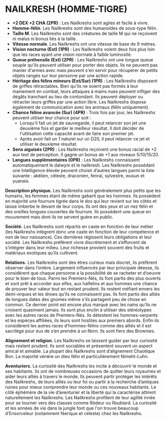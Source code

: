 # NAILKRESH (HOMME-TIGRE)

- **+2 DEX +2 CHA (2PR)** : Les Nailkreshs sont agiles et facile à vivre.
- **Homme-félin**. Les Nailkreshs sont des humanoïdes de sous-type félin.
- **Taille M**. Les Nailkreshs sont des créatures de taille M qui ne reçoivent ni malus ni bonus liés à la taille.
- **Vitesse normale**. Les Nailkreshs ont une vitesse de base de 9 mètres.
- **Vision nocturne (Ext) (1PR)** : Les Nailkreshs voient deux fois plus loin que les races ayant une vision normale à faible luminosité.
- **Queue préhensile (Ext) (2PR)** : Les Nailkreshs ont une longue queue souple qu'ils peuvent utiliser pour porter des objets. Ils ne peuvent pas manier d'armes avec mais peuvent s'en servir pour récupérer de petits objets rangés sur leur personne par une action rapide.
- **Héritage des félins mineurs (Ext/Sur) (1PR)** : Les Nailkreshs disposent de griffes rétractables. Bien qu'ils ne soient pas formés à leur maniement en combat, leurs attaques à mains nues peuvent infliger des dégâts tranchant au lieu de contondant. Ils peuvent déployer ou rétracter leurs griffes par une action libre.
	Les Nailkreshs dispose également de communication avec les animaux (félin uniquement).
- **Chance féline avancée (Sur) (4PR)** : Trois fois par jour, les Nailkreshs peuvent utiliser leur chance pour soit :
    - Lorsqu'il fait un jet de sauvegarde, il peut relancer son jet une deuxième fois et garder le 	meilleur résultat. Il doit décider de l'utilisation cette capacité avant de faire son premier jet.
    - Après avoir fait un 1 naturel sur un D20, il peut relancer ce jet et utiliser le deuxième résultat. 
- **Sens aiguisés (2PR)** : Les Nailkreshs reçoivent une bonus racial de +2 aux test de perception. Il gagne un bonus de +1 aux niveaux 5/10/15/20.
- **Langues supplémentaires (0PR)** : Les Nailkreshs connaissent automatiquement le dalwyni et le nailkresh. Les Nailkreshs possédant une Intelligence élevée peuvent choisir d’autres langues parmi la liste suivante : akélien, céleste, draconien, fenral, sylvestre, wusun et yuanais.


**Description physique.** Les Nailkreshs sont généralement plus petits que les humains, les femmes étant de même gabarit que les hommes. Ils possèdent en majorité une fourrure tigrée dans le dos qui leur revient sur les côtés et laisse imberbe le devant de leur corps. Ils ont des yeux et un nez félin et des oreilles longues couvertes de fourrure. Ils possèdent une queue en mouvement mais dont ils ne servent guère en public.

**Société.** Les Nailkreshs sont répartis en caste en fonction de leur métier (les Nailkreshs intègrent donc une caste en fonction de leur compétence et non de leur naissance). Ces dernières régissent leurs obligations et leur société. Les Nailkreshs préfèrent vivre discrètement et s’efforcent de s’intégrer dans leur milieu. Leur richesse provient souvent des fruits et matériaux exotiques qu’ils cultivent.

**Relations.** Les Nailkreshs sont des êtres curieux mais discret, ils préfèrent observer dans l’ombre. Largement influencés par leur principale déesse, ils considèrent que chaque personne a la possibilité de se racheter et d’oeuvre pour le bien de tous. Parmi les Premiers-Nés, ils font partis des plus ouverts et sont prêt à accorder aux elfes, aux halfelins et aux hommes une chance de prouver leur valeur tout en restant prudent. Ils restent méfiant envers les demi-orques et les drows qu’ils ne connaissent pas. Ils font partis des alliés de longues dates des gnomes même s'ils partagent peu de chose en commun. Ce dernier point est encore plus marqué avec les nains qu’ils ne croisent quasiment jamais. Ils sont plus enclin à utiliser des stéréotypes avec les autres races de Premiers-Nés. Ils détestent les hommes-serpents et les espèces affiliées, ils leurs sont hostiles aux premiers abords. Enfin ils considèrent les autres races d’hommes-félins comme des alliés et il est sacrilège pour eux de s’en prendre à un Norn. Ils sont fiers des Brownies.

**Alignement et religion.** Les Nailkreshs se laissent guider par leur curiosité mais restent prudent. Ils sont sociables et présentent souvent un aspect amical et aimable. La plupart des Nailkreshs sont d’alignement Chaotique Bon. La majorité vénère un dieu félin et particulièrement Nimeht-Luhn.

**Aventuriers.** La curiosité des Nailkreshs les incite à découvrir le monde et ses habitants. Ils ont de nombreuses occasions de quitter leurs royaumes et aider leurs alliés à travers le monde. Ils peuvent partir protéger les intérêts des Nailkreshs, de leurs alliés ou leur foi ou partir à la recherche d’antiques ruines pour mieux comprendre leur monde ou ces nouveaux habitants. Le côté éphémère de la vie d’aventurier et la liberté qui la caractérise attirent naturellement les Nailkreshs. Les Nailkreshs profitent de leur agilité innée pour se tourner vers des classes comme Rôdeur ou Roublard. La curiosité et les années de vie dans la jungle font que l'on trouve beaucoup d’Ensorceleur (notamment féerique et céleste) chez les Nailkreshs.
